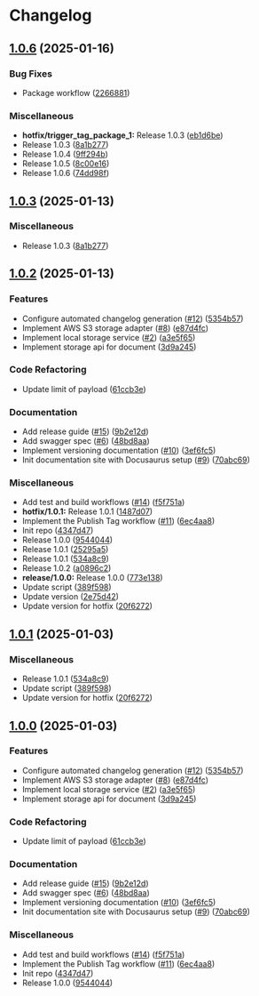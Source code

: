 # Changelog

## [1.0.6](https://github.com/ldhyen99/project-identity-resolver/compare/1.0.3...v1.0.6) (2025-01-16)


### Bug Fixes

* Package workflow ([2266881](https://github.com/ldhyen99/project-identity-resolver/commit/226688183e0b0199ef73eb59a22815a97af3b9ea))


### Miscellaneous

* **hotfix/trigger_tag_package_1:** Release 1.0.3 ([eb1d6be](https://github.com/ldhyen99/project-identity-resolver/commit/eb1d6bed51c7683d31dc5b487bbf7dce4a59555a))
* Release 1.0.3 ([8a1b277](https://github.com/ldhyen99/project-identity-resolver/commit/8a1b2772fe1c954d1493ff0ffc4d17a1f64da761))
* Release 1.0.4 ([9ff294b](https://github.com/ldhyen99/project-identity-resolver/commit/9ff294bc3169f289095d400ca19f33d68190da77))
* Release 1.0.5 ([8c00e16](https://github.com/ldhyen99/project-identity-resolver/commit/8c00e16dfc0a73083128e8b92310adc4879224e1))
* Release 1.0.6 ([74dd98f](https://github.com/ldhyen99/project-identity-resolver/commit/74dd98f6951397d0a9c2c175c68cd326c401ca20))

## [1.0.3](https://github.com/ldhyen99/project-identity-resolver/compare/1.0.2...v1.0.3) (2025-01-13)


### Miscellaneous

* Release 1.0.3 ([8a1b277](https://github.com/ldhyen99/project-identity-resolver/commit/8a1b2772fe1c954d1493ff0ffc4d17a1f64da761))

## [1.0.2](https://github.com/ldhyen99/project-identity-resolver/compare/v1.0.1...v1.0.2) (2025-01-13)


### Features

* Configure automated changelog generation ([#12](https://github.com/ldhyen99/project-identity-resolver/issues/12)) ([5354b57](https://github.com/ldhyen99/project-identity-resolver/commit/5354b57907ff2f81d5db24e754597cf18d874db1))
* Implement AWS S3 storage adapter ([#8](https://github.com/ldhyen99/project-identity-resolver/issues/8)) ([e87d4fc](https://github.com/ldhyen99/project-identity-resolver/commit/e87d4fc2daff566962131cc092067ceb9e8bfbca))
* Implement local storage service ([#2](https://github.com/ldhyen99/project-identity-resolver/issues/2)) ([a3e5f65](https://github.com/ldhyen99/project-identity-resolver/commit/a3e5f65441bd686733e01177c03626bfc01c09d4))
* Implement storage api for document ([3d9a245](https://github.com/ldhyen99/project-identity-resolver/commit/3d9a2455ea96e07cd5288344733112c7206a0817))


### Code Refactoring

* Update limit of payload ([61ccb3e](https://github.com/ldhyen99/project-identity-resolver/commit/61ccb3e32e4db665a7c7b471bb1b7a8cc97331bb))


### Documentation

* Add release guide ([#15](https://github.com/ldhyen99/project-identity-resolver/issues/15)) ([9b2e12d](https://github.com/ldhyen99/project-identity-resolver/commit/9b2e12d68fb614da61378252058477f0f694baaa))
* Add swagger spec ([#6](https://github.com/ldhyen99/project-identity-resolver/issues/6)) ([48bd8aa](https://github.com/ldhyen99/project-identity-resolver/commit/48bd8aaba8af89b229fae795da3a46c0e6d89f98))
* Implement versioning documentation ([#10](https://github.com/ldhyen99/project-identity-resolver/issues/10)) ([3ef6fc5](https://github.com/ldhyen99/project-identity-resolver/commit/3ef6fc52ef6ac944f701f7cd791ede38694304db))
* Init documentation site with Docusaurus setup ([#9](https://github.com/ldhyen99/project-identity-resolver/issues/9)) ([70abc69](https://github.com/ldhyen99/project-identity-resolver/commit/70abc698c090d51e2c59c7cb2d47bcc0f080fa75))


### Miscellaneous

* Add test and build workflows ([#14](https://github.com/ldhyen99/project-identity-resolver/issues/14)) ([f5f751a](https://github.com/ldhyen99/project-identity-resolver/commit/f5f751a22799512ce0a948bc3a573997b3a9031d))
* **hotfix/1.0.1:** Release 1.0.1 ([1487d07](https://github.com/ldhyen99/project-identity-resolver/commit/1487d07b10fc61fdf7087639dbfd86c4386c9dfe))
* Implement the Publish Tag workflow ([#11](https://github.com/ldhyen99/project-identity-resolver/issues/11)) ([6ec4aa8](https://github.com/ldhyen99/project-identity-resolver/commit/6ec4aa8e13f1ed3022fa6af56e54928563ff726f))
* Init repo ([4347d47](https://github.com/ldhyen99/project-identity-resolver/commit/4347d472c6c938a967459da01e41c4d4d390b9b0))
* Release 1.0.0 ([9544044](https://github.com/ldhyen99/project-identity-resolver/commit/954404413f5e8d663d4cf50861ab070d88337555))
* Release 1.0.1 ([25295a5](https://github.com/ldhyen99/project-identity-resolver/commit/25295a5579d28afae63e908a0592bfe0b1621861))
* Release 1.0.1 ([534a8c9](https://github.com/ldhyen99/project-identity-resolver/commit/534a8c90c38daea49ee26da65c11ec57e5797e9a))
* Release 1.0.2 ([a0896c2](https://github.com/ldhyen99/project-identity-resolver/commit/a0896c2b3425cc631f275370d87a2b5458f7cb33))
* **release/1.0.0:** Release 1.0.0 ([773e138](https://github.com/ldhyen99/project-identity-resolver/commit/773e13888472c9c542f0a0332caf89c84895cb04))
* Update script ([389f598](https://github.com/ldhyen99/project-identity-resolver/commit/389f59855b8047adfccec61155e7621199974678))
* Update version ([2e75d42](https://github.com/ldhyen99/project-identity-resolver/commit/2e75d426199f06fe44c2ae18a02c8baf82ef6dd1))
* Update version for hotfix ([20f6272](https://github.com/ldhyen99/project-identity-resolver/commit/20f62722e9635336731057e079e11f4cd12cc400))

## [1.0.1](https://github.com/uncefact/project-identity-resolver/compare/1.0.0...v1.0.1) (2025-01-03)


### Miscellaneous

* Release 1.0.1 ([534a8c9](https://github.com/uncefact/project-identity-resolver/commit/534a8c90c38daea49ee26da65c11ec57e5797e9a))
* Update script ([389f598](https://github.com/uncefact/project-identity-resolver/commit/389f59855b8047adfccec61155e7621199974678))
* Update version for hotfix ([20f6272](https://github.com/uncefact/project-identity-resolver/commit/20f62722e9635336731057e079e11f4cd12cc400))

## [1.0.0](https://github.com/uncefact/project-identity-resolver/compare/v1.0.0...v1.0.0) (2025-01-03)


### Features

* Configure automated changelog generation ([#12](https://github.com/uncefact/project-identity-resolver/issues/12)) ([5354b57](https://github.com/uncefact/project-identity-resolver/commit/5354b57907ff2f81d5db24e754597cf18d874db1))
* Implement AWS S3 storage adapter ([#8](https://github.com/uncefact/project-identity-resolver/issues/8)) ([e87d4fc](https://github.com/uncefact/project-identity-resolver/commit/e87d4fc2daff566962131cc092067ceb9e8bfbca))
* Implement local storage service ([#2](https://github.com/uncefact/project-identity-resolver/issues/2)) ([a3e5f65](https://github.com/uncefact/project-identity-resolver/commit/a3e5f65441bd686733e01177c03626bfc01c09d4))
* Implement storage api for document ([3d9a245](https://github.com/uncefact/project-identity-resolver/commit/3d9a2455ea96e07cd5288344733112c7206a0817))


### Code Refactoring

* Update limit of payload ([61ccb3e](https://github.com/uncefact/project-identity-resolver/commit/61ccb3e32e4db665a7c7b471bb1b7a8cc97331bb))


### Documentation

* Add release guide ([#15](https://github.com/uncefact/project-identity-resolver/issues/15)) ([9b2e12d](https://github.com/uncefact/project-identity-resolver/commit/9b2e12d68fb614da61378252058477f0f694baaa))
* Add swagger spec ([#6](https://github.com/uncefact/project-identity-resolver/issues/6)) ([48bd8aa](https://github.com/uncefact/project-identity-resolver/commit/48bd8aaba8af89b229fae795da3a46c0e6d89f98))
* Implement versioning documentation ([#10](https://github.com/uncefact/project-identity-resolver/issues/10)) ([3ef6fc5](https://github.com/uncefact/project-identity-resolver/commit/3ef6fc52ef6ac944f701f7cd791ede38694304db))
* Init documentation site with Docusaurus setup ([#9](https://github.com/uncefact/project-identity-resolver/issues/9)) ([70abc69](https://github.com/uncefact/project-identity-resolver/commit/70abc698c090d51e2c59c7cb2d47bcc0f080fa75))


### Miscellaneous

* Add test and build workflows ([#14](https://github.com/uncefact/project-identity-resolver/issues/14)) ([f5f751a](https://github.com/uncefact/project-identity-resolver/commit/f5f751a22799512ce0a948bc3a573997b3a9031d))
* Implement the Publish Tag workflow ([#11](https://github.com/uncefact/project-identity-resolver/issues/11)) ([6ec4aa8](https://github.com/uncefact/project-identity-resolver/commit/6ec4aa8e13f1ed3022fa6af56e54928563ff726f))
* Init repo ([4347d47](https://github.com/uncefact/project-identity-resolver/commit/4347d472c6c938a967459da01e41c4d4d390b9b0))
* Release 1.0.0 ([9544044](https://github.com/uncefact/project-identity-resolver/commit/954404413f5e8d663d4cf50861ab070d88337555))
